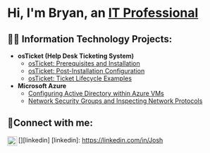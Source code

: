 <h1>Hi, I'm Bryan, an <a href="https://linkedin.com/in/bryan-blount-a81282108">IT Professional</a></h1>

<h2>👨‍💻 Information Technology Projects:</h2>

- <b>osTicket (Help Desk Ticketing System)</b>
  - [osTicket: Prerequisites and Installation](https://github.com/Bryanblount/osticket-prereqs)
  - [osTicket: Post-Installation Configuration](https://github.com/Bryanblount/post-install-config)
  - [osTicket: Ticket Lifecycle Examples](https://github.com/Bryanblount/ticket-lifecycle)
- <b>Microsoft Azure</b>
  - [Configuring Active Directory within Azure VMs](https://github.com/Bryanblount/configure-ad)
  - [Network Security Groups and Inspecting Network Protocols](https://github.com/Bryanblount/azure-network-protocols)

<h2>🤳Connect with me:</h2>

[<img align="left" alt="Josh | LinkedIn" width="22px" src="https://cdn.jsdelivr.net/npm/simple-icons@v3/icons/linkedin.svg" />][linkedin]
[linkedin]: https://linkedin.com/in/Josh
